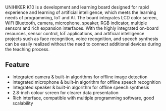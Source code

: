 UNIHIKER K10 is a development and learning board designed for rapid experience and learning of artificial intelligence, which meets the learning needs of programming, IoT and AI. The board integrates LCD color screen, WiFi Bluetooth, camera, microphone, speaker, RGB indicator, multiple sensors and rich expansion interfaces. With the highly integrated on-board resources, sensor control, IoT applications, and artificial intelligence projects such as face recognition, voice recognition, and speech synthesis can be easily realized without the need to connect additional devices during the teaching process.

## **Feature**
- Integrated camera & built-in algorithms for offline image detection
- Integrated microphone & built-in algorithm for offline speech recognition
- Integrated speaker & built-in algorithm for offline speech synthesis
- 2.8-inch colour screen for clearer data presentation
- Rich interface, compatible with multiple programming software, good scalability
 
